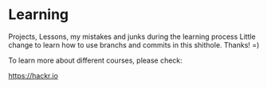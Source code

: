 # Learning
Projects, Lessons, my mistakes and junks during the learning process
Little change to learn how to use branchs and commits in this shithole. Thanks! =)

To learn more about different courses, please check:

https://hackr.io
